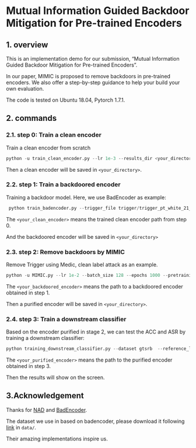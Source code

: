 # Mutual Information Guided Backdoor Mitigation for Pre-trained Encoders

## 1. overview

This is an implementation demo for our submission, “Mutual Information Guided Backdoor Mitigation for Pre-trained Encoders”.

In our paper, MIMIC is proposed to remove backdoors in pre-trained encoders.  We also offer a step-by-step guidance to help your build your own evaluation.

The code is tested on Ubuntu 18.04, Pytorch 1.7.1.





## 2. commands

### 2.1. step 0: Train a clean encoder

Train a clean encoder from scratch

```python
python -u train_clean_encoder.py --lr 1e-3 --results_dir <your_directory>
```

Then a clean encoder will be saved in `<your_directory>`.

### 2.2. step 1: Train a backdoored encoder

Training a backdoor model. Here, we use BadEncoder as example:

```python
 python train_badencoder.py --trigger_file trigger/trigger_pt_white_21_10_ap_replace.npz --reference_file reference/cifar10/priority.npz --pretraining_dataset cifar10 --downstreamTask gtsrb --pretrained_encoder --<your_clean_encoder> --results_dir <your_directory>
```

The  `<your_clean_encoder>` means the trained clean encoder path from step 0.

And the backdoored encoder will be saved in `<your_directory>`

### 2.3. step 2: Remove backdoors by MIMIC 

Remove Trigger using Medic, clean label attack as an example.

```python
python -u MIMIC.py --lr 1e-2 --batch_size 128 --epochs 1000 --pretraining_dataset cifar10 --teacher <your_backdoored_encoder> --ratio 0.04 --results_dir <your_directory>
```

The `<your_backdoored_encoder>` means the path to a backdoored encoder obtained in step 1.

Then a purified encoder will be saved in `<your_directory>`.

### 2.4. step 3: Train a downstream classifier

Based on the encoder purified in stage 2, we can test the ACC and ASR by training a downstream classifier:

```python
python training_downstream_classifier.py --dataset gtsrb  --reference_label 12 --trigger_file trigger/trigger_pt_white_21_10_ap_replace.npz --encoder_usage_info cifar10 --encoder <your_purified_encoder> --reference_file reference/cifar10/priority.npz --nn_epochs 1000
```

The `<your_purified_encoder>` means the path to the purified encoder obtained in step 3.

Then the results will show on the screen.





## 3.Acknowledgement

Thanks for [NAD](https://github.com/bboylyg/NAD/tree/f17b71390f61fe24335728bfea53e4fe86ee450b) and [BadEncoder](https://github.com/jinyuan-jia/BadEncoder). 

The dataset we use in based on badencoder, please download it following [link](https://github.com/jinyuan-jia/BadEncoder) in `data/`.

Their amazing implementations inspire us.

